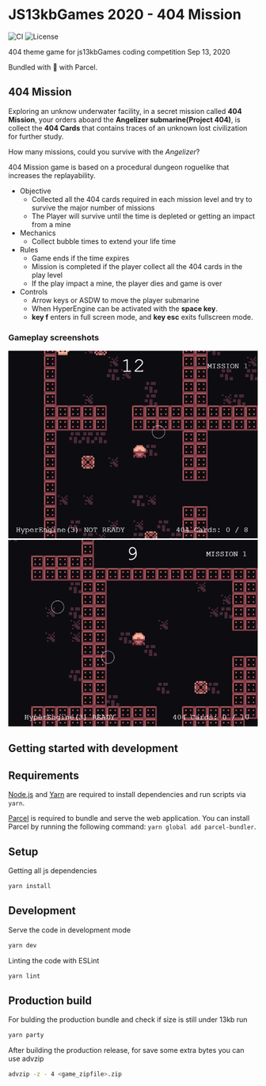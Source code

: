 # JS13kbGames 2020 - 404 Mission

![CI](https://github.com/ByteDecoder/js13k2020/workflows/CI/badge.svg)
![License](https://img.shields.io/badge/license-MIT-green)

404 theme game for js13kbGames coding competition Sep 13, 2020

Bundled with 🖤 with Parcel.

## 404 Mission

Exploring an unknow underwater facility, in a secret mission called **404 Mission**, your orders aboard the **Angelizer submarine(Project 404)**, is collect the **404 Cards** that contains traces of an unknown lost civilization for further study.

How many missions, could you survive with the *Angelizer*?

404 Mission game is based on a procedural dungeon roguelike that increases the replayability.

- Objective
  - Collected all the 404 cards required in each mission level and try to survive the major number of missions
  - The Player will survive until the time is depleted or getting an impact from a mine
- Mechanics
  - Collect bubble times to extend your life time
- Rules
  - Game ends if the time expires
  - Mission is completed if the player collect all the 404 cards in the play level
  - If the play impact a mine, the player dies and game is over
- Controls
  - Arrow keys or ASDW to move the player submarine
  - When HyperEngine can be activated with the **space key**.
  - **key f** enters in full screen mode, and **key esc** exits fullscreen mode.

### Gameplay screenshots

![Screenshot One](./media/screen_shoot1.png)
![Screenshot Two](./media/screen_shoot2.png)

## Getting started with development

## Requirements

[Node.js](https://nodejs.org) and [Yarn](https://yarnpkg.com/) are required to install dependencies and run scripts via `yarn`.

[Parcel](https://parceljs.org/getting_started.html) is required to bundle and serve the web application. You can install Parcel by running the following command: `yarn global add parcel-bundler`.

## Setup

Getting all js dependencies

```bash
yarn install
```

## Development

Serve the code in development mode

```bash
yarn dev
```

Linting the code with ESLint

```bash
yarn lint
```

## Production build

For bulding the production bundle and check if size is still under 13kb run

```bash
yarn party
```

After building the production release, for save some extra bytes you can use advzip

```bash
advzip -z - 4 <game_zipfile>.zip
```
